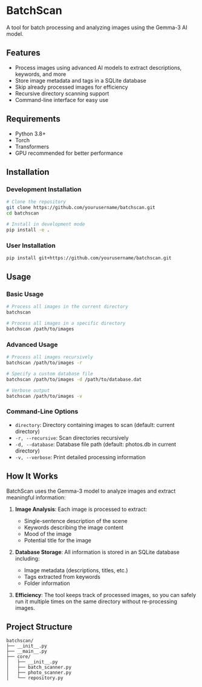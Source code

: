 # BatchScan

A tool for batch processing and analyzing images using the Gemma-3 AI model.

## Features

- Process images using advanced AI models to extract descriptions, keywords, and more
- Store image metadata and tags in a SQLite database
- Skip already processed images for efficiency
- Recursive directory scanning support
- Command-line interface for easy use

## Requirements

- Python 3.8+
- Torch
- Transformers
- GPU recommended for better performance

## Installation

### Development Installation

```bash
# Clone the repository
git clone https://github.com/yourusername/batchscan.git
cd batchscan

# Install in development mode
pip install -e .
```

### User Installation

```bash
pip install git+https://github.com/yourusername/batchscan.git
```

## Usage

### Basic Usage

```bash
# Process all images in the current directory
batchscan

# Process all images in a specific directory
batchscan /path/to/images
```

### Advanced Usage

```bash
# Process all images recursively
batchscan /path/to/images -r

# Specify a custom database file
batchscan /path/to/images -d /path/to/database.dat

# Verbose output
batchscan /path/to/images -v
```

### Command-Line Options

- `directory`: Directory containing images to scan (default: current directory)
- `-r, --recursive`: Scan directories recursively
- `-d, --database`: Database file path (default: photos.db in current directory)
- `-v, --verbose`: Print detailed processing information

## How It Works

BatchScan uses the Gemma-3 model to analyze images and extract meaningful information:

1. **Image Analysis**: Each image is processed to extract:
   - Single-sentence description of the scene
   - Keywords describing the image content
   - Mood of the image
   - Potential title for the image

2. **Database Storage**: All information is stored in an SQLite database including:
   - Image metadata (descriptions, titles, etc.)
   - Tags extracted from keywords
   - Folder information

3. **Efficiency**: The tool keeps track of processed images, so you can safely run it multiple times on the same directory without re-processing images.

## Project Structure

```
batchscan/
├── __init__.py
├── __main__.py
├── core/
│   ├── __init__.py
│   ├── batch_scanner.py
│   ├── photo_scanner.py
│   └── repository.py
```